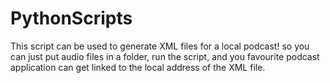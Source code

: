 # PythonScripts

This script can be used to generate XML files for a local podcast! so you can just put audio files in a folder, 
run the script, and you favourite podcast application can get linked to the local address of the XML file.
